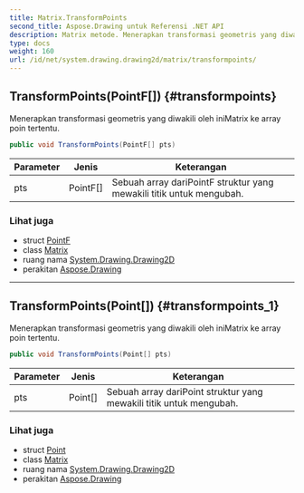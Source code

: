 ```yaml
---
title: Matrix.TransformPoints
second_title: Aspose.Drawing untuk Referensi .NET API
description: Matrix metode. Menerapkan transformasi geometris yang diwakili oleh iniMatrix ke array poin tertentu.
type: docs
weight: 160
url: /id/net/system.drawing.drawing2d/matrix/transformpoints/
---
```

## TransformPoints(PointF[]) {#transformpoints}

Menerapkan transformasi geometris yang diwakili oleh iniMatrix ke array poin tertentu.

```csharp
public void TransformPoints(PointF[] pts)
```

| Parameter | Jenis | Keterangan |
| --- | --- | --- |
| pts | PointF[] | Sebuah array dariPointF struktur yang mewakili titik untuk mengubah. |

### Lihat juga

* struct [PointF](../../../system.drawing/pointf/)
* class [Matrix](../)
* ruang nama [System.Drawing.Drawing2D](../../matrix/)
* perakitan [Aspose.Drawing](../../../)

---

## TransformPoints(Point[]) {#transformpoints_1}

Menerapkan transformasi geometris yang diwakili oleh iniMatrix ke array poin tertentu.

```csharp
public void TransformPoints(Point[] pts)
```

| Parameter | Jenis | Keterangan |
| --- | --- | --- |
| pts | Point[] | Sebuah array dariPoint struktur yang mewakili titik untuk mengubah. |

### Lihat juga

* struct [Point](../../../system.drawing/point/)
* class [Matrix](../)
* ruang nama [System.Drawing.Drawing2D](../../matrix/)
* perakitan [Aspose.Drawing](../../../)


